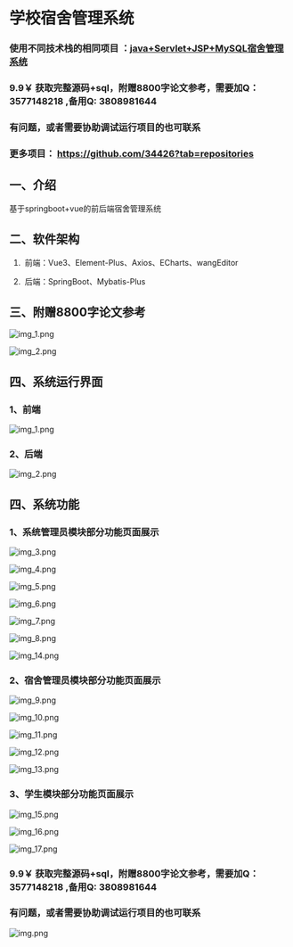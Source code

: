 # 学校宿舍管理系统

### 使用不同技术栈的相同项目 ：[java+Servlet+JSP+MySQL宿舍管理系统](https://github.com/34426/dormitory-management-system)


### 9.9￥ 获取完整源码+sql，附赠8800字论文参考，需要加Q：3577148218 ,备用Q: 3808981644
### 有问题，或者需要协助调试运行项目的也可联系
### 更多项目： https://github.com/34426?tab=repositories

## 一、介绍

基于springboot+vue的前后端宿舍管理系统

## 二、软件架构

1.  前端：Vue3、Element-Plus、Axios、ECharts、wangEditor

2.  后端：SpringBoot、Mybatis-Plus

## 三、附赠8800字论文参考

![img_1.png](imgs/img22.png)

![img_2.png](imgs/img23.png)


## 四、系统运行界面

### 1、前端

![img_1.png](imgs/img_1.png)

### 2、后端

![img_2.png](imgs/img_2.png)

## 四、系统功能

### 1、系统管理员模块部分功能页面展示

![img_3.png](imgs/img_3.png)

![img_4.png](imgs/img_4.png)

![img_5.png](imgs/img_5.png)

![img_6.png](imgs/img_6.png)

![img_7.png](imgs/img_7.png)

![img_8.png](imgs/img_8.png)

![img_14.png](imgs/img_14.png)

### 2、宿舍管理员模块部分功能页面展示

![img_9.png](imgs/img_9.png)

![img_10.png](imgs/img_10.png)

![img_11.png](imgs/img_11.png)

![img_12.png](imgs/img_12.png)

![img_13.png](imgs/img_13.png)

### 3、学生模块部分功能页面展示

![img_15.png](imgs/img_15.png)

![img_16.png](imgs/img_16.png)

![img_17.png](imgs/img_17.png)

### 9.9￥ 获取完整源码+sql，附赠8800字论文参考，需要加Q：3577148218 ,备用Q: 3808981644
### 有问题，或者需要协助调试运行项目的也可联系

![img.png](imgs/img21.png)
